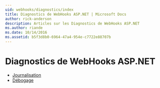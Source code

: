```yaml
---
uid: webhooks/diagnostics/index
title: Diagnostics de WebHooks ASP.NET | Microsoft Docs
author: rick-anderson
description: Articles sur les Diagnostics de WebHooks ASP.NET
ms.author: riande
ms.date: 10/14/2016
ms.assetid: b5f3d8b0-6964-47a4-954e-c7722e88707b
---
```

# <a name="aspnet-webhooks-diagnostics"></a>Diagnostics de WebHooks ASP.NET

* [Journalisation](logging.md)
* [Débogage](debugging.md)
